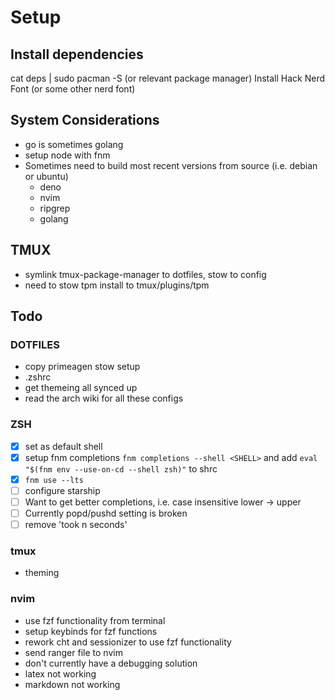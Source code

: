# Setup

## Install dependencies
cat deps | sudo pacman -S (or relevant package manager)
Install Hack Nerd Font (or some other nerd font)

## System Considerations
- go is sometimes golang
- setup node with fnm
- Sometimes need to build most recent versions from source (i.e. debian or ubuntu)
    - deno
    - nvim
    - ripgrep
    - golang

## TMUX
- symlink tmux-package-manager to dotfiles, stow to config
- need to stow tpm install to tmux/plugins/tpm


## Todo

### DOTFILES
- copy primeagen stow setup
- .zshrc
- get themeing all synced up
- read the arch wiki for all these configs

### ZSH
- [x] set as default shell
- [x] setup fnm completions `fnm completions --shell <SHELL>` and add `eval "$(fnm env --use-on-cd --shell zsh)"` to shrc
- [x] `fnm use --lts`
- [ ] configure starship
- [ ] Want to get better completions, i.e. case insensitive lower -> upper
- [ ] Currently popd/pushd setting is broken
- [ ] remove 'took n seconds'

### tmux
- theming

### nvim
- use fzf functionality from terminal
- setup keybinds for fzf functions
- rework cht and sessionizer to use fzf functionality
- send ranger file to nvim
- don't currently have a debugging solution
- latex not working
- markdown not working
